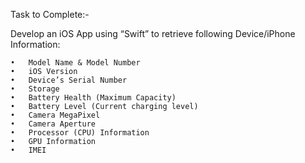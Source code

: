 Task to Complete:-

Develop an iOS App using “Swift” to retrieve following Device/iPhone Information: 

	•	Model Name & Model Number
	•	iOS Version
	•	Device’s Serial Number
	•	Storage
	•	Battery Health (Maximum Capacity)
	•	Battery Level (Current charging level)
	•	Camera MegaPixel
	•	Camera Aperture
	•	Processor (CPU) Information
	•	GPU Information
	•	IMEI


